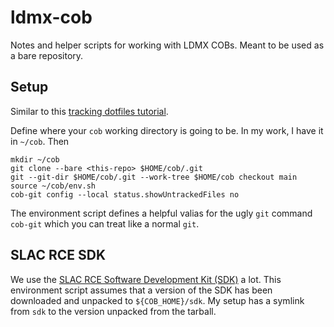 # ldmx-cob

Notes and helper scripts for working with LDMX COBs.
Meant to be used as a bare repository.

## Setup
Similar to this [tracking dotfiles tutorial](https://www.atlassian.com/git/tutorials/dotfiles).

Define where your `cob` working directory is going to be.
In my work, I have it in `~/cob`. Then

```
mkdir ~/cob
git clone --bare <this-repo> $HOME/cob/.git
git --git-dir $HOME/cob/.git --work-tree $HOME/cob checkout main
source ~/cob/env.sh
cob-git config --local status.showUntrackedFiles no
```
The environment script defines a helpful valias for the ugly `git` command `cob-git` which
you can treat like a normal `git`. 

## SLAC RCE SDK
We use the [SLAC RCE Software Development Kit (SDK)](https://confluence.slac.stanford.edu/display/RPTUSER/SDK+Download+and+Installation) a lot. 
This environment script assumes that a version of the SDK has been downloaded
and unpacked to `${COB_HOME}/sdk`. My setup has a symlink from `sdk` to the version
unpacked from the tarball.
